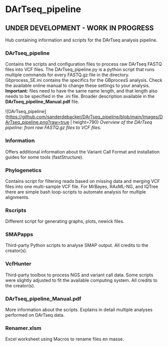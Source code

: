 # DArTseq_pipeline
## UNDER DEVELOPMENT - WORK IN PROGRESS

Hub containing information and scripts for the DArTseq analysis pipeline.

### DArTseq_pipeline
Contains the scripts and configuration files to process raw DArTseq FASTQ files into VCF files.
The DArTseq_pipeline.py is a python script that runs multiple commands for every FASTQ.gz file in the directory.
Gbprocess_SE.ini contains the specifics for the GBprocesS analysis. Check the available online manual to change these settings to your analysis. **Important:** files need to have the same name length, and that length also needs to be specified in the .ini file.
Broader description available in the **DArTseq_pipeline_Manual.pdf** file.

![DArTseq_pipeline](https://github.com/sanderdebacker/DArTseq_pipeline/blob/main/Images/DArTseq_pipeline.png?raw=true | height=790)
*Overview of the DArTseq pipeline: from raw FASTQ.gz files to VCF files.*

### Information
Offers additional information about the Variant Call Format and installation guides for some tools (fastStructure).

### Phylogenetics 
Contains script for filtering reads based on missing data and merging VCF files into one multi-sample VCF file.
For MrBayes, RAxML-NG, and IQTree there are simple bash loop-scripts to automate analysis for multiple alignments.

### Rscripts
Different script for generating graphs, plots, newick files.

### SMAPapps
Third-party Python scripts to analyse SMAP output.
All credits to the creator(s).

### VcfHunter 
Third-party toolbox to process NGS and variant call data.
Some scripts were slightly adjusted to fit the available computing system.
All credits to the creator(s).

### DArTseq_pipeline_Manual.pdf
More information about the scripts.
Explains in detail multiple analyses performed on DArTseq data.

### Renamer.xlsm
Excel worksheet using Macros to rename files en masse.
